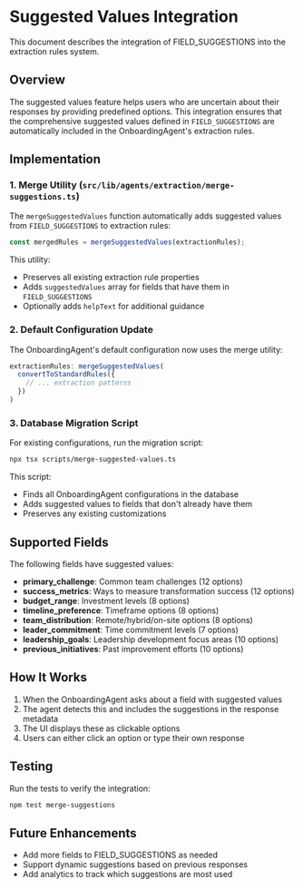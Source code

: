 # Suggested Values Integration

This document describes the integration of FIELD_SUGGESTIONS into the extraction rules system.

## Overview

The suggested values feature helps users who are uncertain about their responses by providing predefined options. This integration ensures that the comprehensive suggested values defined in `FIELD_SUGGESTIONS` are automatically included in the OnboardingAgent's extraction rules.

## Implementation

### 1. Merge Utility (`src/lib/agents/extraction/merge-suggestions.ts`)

The `mergeSuggestedValues` function automatically adds suggested values from `FIELD_SUGGESTIONS` to extraction rules:

```typescript
const mergedRules = mergeSuggestedValues(extractionRules);
```

This utility:
- Preserves all existing extraction rule properties
- Adds `suggestedValues` array for fields that have them in `FIELD_SUGGESTIONS`
- Optionally adds `helpText` for additional guidance

### 2. Default Configuration Update

The OnboardingAgent's default configuration now uses the merge utility:

```typescript
extractionRules: mergeSuggestedValues(
  convertToStandardRules({
    // ... extraction patterns
  })
)
```

### 3. Database Migration Script

For existing configurations, run the migration script:

```bash
npx tsx scripts/merge-suggested-values.ts
```

This script:
- Finds all OnboardingAgent configurations in the database
- Adds suggested values to fields that don't already have them
- Preserves any existing customizations

## Supported Fields

The following fields have suggested values:

- **primary_challenge**: Common team challenges (12 options)
- **success_metrics**: Ways to measure transformation success (12 options)
- **budget_range**: Investment levels (8 options)
- **timeline_preference**: Timeframe options (8 options)
- **team_distribution**: Remote/hybrid/on-site options (8 options)
- **leader_commitment**: Time commitment levels (7 options)
- **leadership_goals**: Leadership development focus areas (10 options)
- **previous_initiatives**: Past improvement efforts (10 options)

## How It Works

1. When the OnboardingAgent asks about a field with suggested values
2. The agent detects this and includes the suggestions in the response metadata
3. The UI displays these as clickable options
4. Users can either click an option or type their own response

## Testing

Run the tests to verify the integration:

```bash
npm test merge-suggestions
```

## Future Enhancements

- Add more fields to FIELD_SUGGESTIONS as needed
- Support dynamic suggestions based on previous responses
- Add analytics to track which suggestions are most used